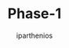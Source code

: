 ---
author: iparthenios
image_url: /images/venus-1.jpg
title: Phase-1
year: 1730
caption: O Bose με το πιο διάσημο κόλπο. Η Venus eletrificata (η ηλεκτρισμένη Αφροδίτη, ήτο ηλεκτρικό φιλί), εξαρτιόταν από την αίσθηση που παρήγαγε ο ηλεκτρισμός καθώς περνούσε από το ανθρώπινο δοχείο του σε ένα άλλο σώμα.
license_url: 
license_text: Georg Matthias Bose, Deutsche Museum, Munich, Archive, BN09340
categories:
  - Μελέτη Περίπτωσης
  - Μέθοδος
  - Αρχέτυπα
  - Τεχνολογία
  - Μορφές
tags:
  - Touch
  - History
  - Tactile
  - Haptics
---